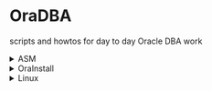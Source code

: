 # OraDBA
scripts and howtos for day to day Oracle DBA work

<details>
  <summary>ASM</summary>
  
  ### Oracle Automatic Storage Management (Oracle ASM) installation, maintenance and troubleshooting
  1. [ASMlib configure](https://github.com/denis-kol4ev/OraDBA/wiki/ASMlib-configure)
  2. [ASMlib deconfigure](https://github.com/denis-kol4ev/OraDBA/wiki/ASMlib-deconfigure)
  3. [ASMlib useful commands](https://github.com/denis-kol4ev/OraDBA/wiki/ASMlib-useful-commands)
  4. [Configuring Oracle ASM Filter Driver during installation](https://github.com/denis-kol4ev/OraDBA/wiki/Configuring-Oracle-ASM-Filter-Driver-during-installation)
  5. [Prepare new disk devices for ASM with ASMFD](https://github.com/denis-kol4ev/OraDBA/wiki/Prepare-new-disk-devices-for-ASM-with-ASMFD)
  6. [Prepare new disk devices for ASM with ASMLib](https://github.com/denis-kol4ev/OraDBA/wiki/Prepare-new-disk-devices-for-ASM-with-ASMLib)
  
</details>

<details>
  <summary>OraInstall</summary>
  
  ### Oracle RDBMS and GRID software: Install,Patch,Upgrade,Unistall
  1. []()
  2. []()
  3. []()
  4. []()
  5. []()
  
</details>

<details>
  <summary>Linux</summary>
  
  ### Linux howtos for DBAs
  1. [Kernel update](https://github.com/denis-kol4ev/OraDBA/wiki/Kernel-update)
  
</details>





